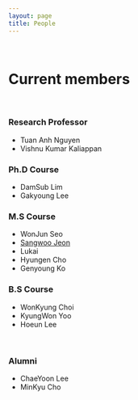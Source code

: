 ```yaml
---
layout: page
title: People
---
```


<br/>


# Current members
<br/>

### Research Professor

* Tuan Anh Nguyen
* Vishnu Kumar Kaliappan

### Ph.D Course

* DamSub Lim
* Gakyoung Lee

### M.S Course

* WonJun Seo
* [Sangwoo Jeon](./SangwooJeon.md)
* Lukai
* Hyungen Cho
* Genyoung Ko


### B.S Course

* WonKyung Choi
* KyungWon Yoo
* Hoeun Lee


<br/>


### Alumni

* ChaeYoon Lee
* MinKyu Cho
